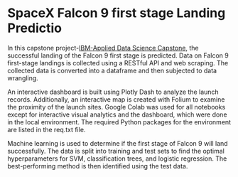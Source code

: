 # SpaceX Falcon 9 first stage Landing Predictio

In this capstone project-[IBM-Applied Data Science Capstone](https://www.coursera.org/learn/applied-data-science-capstone), the successful landing of the Falcon 9 first stage is predicted. Data on Falcon 9 first-stage landings is collected using a RESTful API and web scraping. 
The collected data is converted into a dataframe and then subjected to data wrangling.

An interactive dashboard is built using Plotly Dash to analyze the launch records. Additionally, an interactive map is created with Folium to examine the proximity of the launch sites. 
Google Colab was used for all notebooks except for interactive visual analytics and the dashboard, which were done in the local environment. The required Python packages for the environment are listed in the req.txt file.

Machine learning is used to determine if the first stage of Falcon 9 will land successfully. The data is split into training and test sets to find the optimal hyperparameters for SVM, classification trees, and logistic regression. The best-performing method is then identified using the test data.
